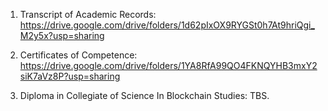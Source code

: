 1. Transcript of Academic Records: https://drive.google.com/drive/folders/1d62pIxOX9RYGSt0h7At9hriQgi_M2y5x?usp=sharing

2. Certificates of Competence: https://drive.google.com/drive/folders/1YA8RfA99QO4FKNQYHB3mxY2siK7aVz8P?usp=sharing

3. Diploma in Collegiate of Science In Blockchain Studies: TBS. 
